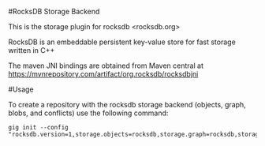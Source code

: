 #RocksDB Storage Backend

This is the storage plugin for rocksdb <rocksdb.org>

RocksDB is an embeddable persistent key-value store for fast storage written in C++

The maven JNI bindings are obtained from Maven central at https://mvnrepository.com/artifact/org.rocksdb/rocksdbjni

#Usage

To create a repository with the rocksdb storage backend (objects, graph, blobs, and conflicts) use the following command:

```
gig init --config "rocksdb.version=1,storage.objects=rocksdb,storage.graph=rocksdb,storage.refs=file"
```